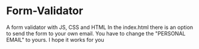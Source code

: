 # Form-Validator
A form validator with JS, CSS and HTML
In the index.html there is an option to send the form to your own email. You have to change the "PERSONAL EMAIL" to yours.
I hope it works for you
